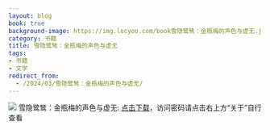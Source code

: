 ```yaml
---
layout: blog
book: true
background-image: https://img.locyoo.com/book雪隐鹭鸶：金瓶梅的声色与虚无.jpg
category: 书籍
title: 雪隐鹭鸶：金瓶梅的声色与虚无
tags:
- 书籍
- 文学
redirect_from:
  - /2024/03/雪隐鹭鸶：金瓶梅的声色与虚无/
---
```

![](https://img.locyoo.com/book雪隐鹭鸶：金瓶梅的声色与虚无.jpg)
雪隐鹭鸶：金瓶梅的声色与虚无: <a name = "ref1" href="https://url18.ctfile.com/f/50983618-1353911509-881dcf?p=3619">点击下载</a>，访问密码请点击右上方“关于”自行查看